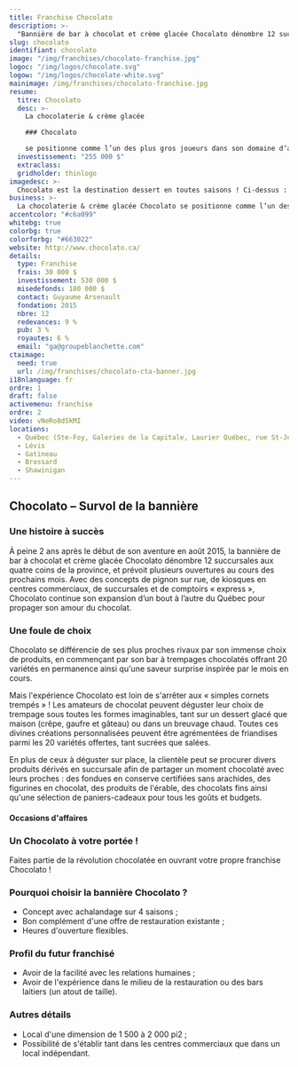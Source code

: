 ```yaml
---
title: Franchise Chocolato
description: >-
  "Bannière de bar à chocolat et crème glacée Chocolato dénombre 12 succursales aux quatre coins du Québec"
slug: chocolato
identifiant: chocolato
image: "/img/franchises/chocolato-franchise.jpg"
logoc: "/img/logos/chocolate.svg"
logow: "/img/logos/chocolate-white.svg"
mainimage: /img/franchises/chocolato-franchise.jpg
resume:
  titre: Chocolato
  desc: >-
    La chocolaterie & crème glacée 

    ### Chocolato 

    se positionne comme l’un des plus gros joueurs dans son domaine d’activités, présentant la plus grande variété de trempages chocolatés. Avec un concept 4 saisons doté d’une offre de produits des plus diversifiée, à déguster sur place ou pour emporter, Chocolato se veut la destination par excellence des amateurs de sucré.  
  investissement: "255 000 $"
  extraclass:
  gridholder: thinlogo
imagedesc: >-
  Chocolato est la destination dessert en toutes saisons ! Ci-dessus : la première succursale Chocolato, située à Ste-Foy.
business: >-
  La chocolaterie & crème glacée Chocolato se positionne comme l’un des plus gros joueurs dans son domaine d’activités, présentant la plus grande variété de trempages chocolatés. Avec un concept 4 saisons doté d’une offre de produits des plus diversifiée, à déguster sur place ou pour emporter, Chocolato se veut la destination par excellence des amateurs de sucré.  
accentcolor: "#c6a099"
whitebg: true
colorbg: true
colorforbg: "#663022"
website: http://www.chocolato.ca/
details:
  type: Franchise
  frais: 30 000 $
  investissement: 530 000 $ 
  misedefonds: 180 000 $
  contact: Guyaume Arsenault
  fondation: 2015
  nbre: 12
  redevances: 9 %
  pub: 3 %
  royautes: 6 %
  email: "ga@groupeblanchette.com"
ctaimage: 
  need: true
  url: /img/franchises/chocolato-cta-banner.jpg
i18nlanguage: fr
ordre: 1
draft: false
activemenu: franchise
ordre: 2
video: vNeRo8dSkMI
locations:
  - Québec (Ste-Foy, Galeries de la Capitale, Laurier Québec, rue St-Jean, Chauveau, Charlesbourg, Pyramide)
  - Lévis
  - Gatineau
  - Brossard
  - Shawinigan
---
```

## Chocolato – Survol de la bannière

### Une histoire à succès

À peine 2 ans après le début de son aventure en août 2015, la bannière de bar à chocolat et crème glacée Chocolato dénombre 12 succursales aux quatre coins de la province, et prévoit plusieurs ouvertures au cours des prochains mois. 
Avec des concepts de pignon sur rue, de kiosques en centres commerciaux, de succursales et de comptoirs « express »,  Chocolato continue son expansion d’un bout à l’autre du Québec pour propager son amour du chocolat. 

### Une foule de choix 

Chocolato se différencie de ses plus proches rivaux par son immense choix de produits, en commençant par son bar à trempages chocolatés offrant 20 variétés en permanence ainsi qu'une saveur surprise inspirée par le mois en cours. 

Mais l'expérience Chocolato est loin de s'arrêter aux « simples cornets trempés » ! Les amateurs de chocolat peuvent déguster leur choix de trempage sous toutes les formes imaginables, tant sur un dessert glacé que maison (crêpe, gaufre et gâteau) ou dans un breuvage chaud. Toutes ces divines créations personnalisées peuvent être agrémentées de friandises parmi les 20 variétés offertes, tant sucrées que salées.

En plus de ceux à déguster sur place, la clientèle peut se procurer divers produits dérivés en succursale afin de partager un moment chocolaté avec leurs proches : des fondues en conserve certifiées sans arachides, des figurines en chocolat, des produits de l'érable, des chocolats fins ainsi qu'une sélection de paniers-cadeaux pour tous les goûts et budgets.
 

#### Occasions d'affaires

### Un Chocolato à votre portée !

Faites partie de la révolution chocolatée en ouvrant votre propre franchise Chocolato ! 

### Pourquoi choisir la bannière Chocolato ?

- Concept avec achalandage sur 4 saisons ;
- Bon complément d'une offre de restauration existante ;
- Heures d'ouverture flexibles.

### Profil du futur franchisé 

- Avoir de la facilité avec les relations humaines ;
- Avoir de l'expérience dans le milieu de la restauration ou des bars laitiers (un atout de taille).

### Autres détails

- Local d'une dimension de 1 500 à 2 000 pi2 ;
- Possibilité de s'établir tant dans les centres commerciaux que dans un local indépendant. 


